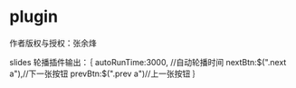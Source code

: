 # plugin
作者版权与授权：张余烽

slides
轮播插件输出：｛
    autoRunTime:3000, //自动轮播时间
    nextBtn:$(".next a"),//下一张按钮
    prevBtn:$(".prev a")//上一张按钮
｝
